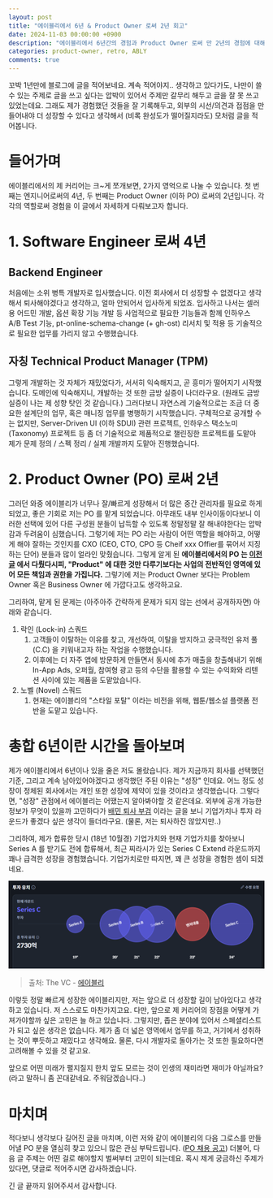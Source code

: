 ```yaml
---
layout: post
title: "에이블리에서 6년 & Product Owner 로써 2년 회고"
date: 2024-11-03 00:00:00 +0900
description: "에이블리에서 6년간의 경험과 Product Owner 로써 만 2년의 경험에 대해 회고합니다."
categories: product-owner, retro, ABLY
comments: true
---
```


꼬박 1년만에 블로그에 글을 적어보네요. 계속 적어야지.. 생각하고 있다가도, 나만이 쓸 수 있는 주제로 글을 쓰고 싶다는 압박이 있어서 주제만 갈무리 해두고 글을 잘 못 쓰고 있었는데요.
그래도 제가 경험했던 것들을 잘 기록해두고, 외부의 시선/의견과 접점을 만들어내야 더 성장할 수 있다고 생각해서 (비록 완성도가 떨어질지라도) 모처럼 글을 적어봅니다.

# 들어가며

에이블리에서의 제 커리어는 크~게 쪼개보면, 2가지 영억으로 나눌 수 있습니다. 첫 번째는 엔지니어로써의 4년, 두 번째는 Product Owner (이하 PO) 로써의 2년입니다. 각각의 역할로써 경험을 이 글에서 자세하게 다뤄보고자 합니다.

# 1. Software Engineer 로써 4년

## Backend Engineer

처음에는 소위 병특 개발자로 입사했습니다. 이전 회사에서 더 성장할 수 없겠다고 생각해서 퇴사해야겠다고 생각하고, 얼마 안되어서 입사하게 되었죠. 입사하고 나서는 셀러용 어드민 개발, 옵션 확장 기능 개발 등 사업적으로 필요한 기능들과 함께 인하우스 A/B Test 기능, pt-online-schema-change (+ gh-ost) 리서치 및 적용 등 기술적으로 필요한 업무를 가리지 않고 수행했습니다.

## 자칭 Technical Product Manager (TPM)
그렇게 개발하는 것 자체가 재밌었다가, 서서히 익숙해지고, 곧 흥미가 떨어지기 시작했습니다. 도메인에 익숙해지니, 개발하는 것 또한 금방 실증이 나더라구요. (원래도 금방 실증이 나는 제 성향 탓인 것 같습니다.) 그러다보니 자연스레 기술적으로는 조금 더 중요한 설계단의 업무, 혹은 매니징 업무를 병행하기 시작했습니다. 구체적으로 공개할 수는 없지만, Server-Driven UI (이하 SDUI) 관련 프로젝트, 인하우스 택소노미 (Taxonomy) 프로젝트 등 좀 더 기술적으로 제품적으로 챌린징한 프로젝트를 도맡아 제가 문제 정의 / 스펙 정리 / 실제 개발까지 도맡아 진행했습니다.

# 2. Product Owner (PO) 로써 2년

그러던 와중 에이블리가 너무나 잘/빠르게 성장해서 더 많은 중간 관리자를 필요로 하게 되었고, 좋은 기회로 저는 PO 를 맡게 되었습니다. 아무래도 내부 인사이동이다보니 이러한 선택에 있어 다른 구성원 분들이 납득할 수 있도록 정말정말 잘 해내야한다는 압박감과 두려움이 심했습니다. 
그렇기에 저는 PO 라는 사람이 어떤 역할을 해야하고, 어떻게 해야 잘하는 것인지를 CXO (CEO, CTO, CPO 등 Cheif xxx Offier를 묶어서 지징하는 단어) 분들과 많이 얼라인 맞췄습니다.
그렇게 알게 된 **에이블리에서의 PO 는 [이전 글](https://product.myungseokang.space/becoming-newbie-product-owner/#product-owner-%EB%8F%84%EB%8C%80%EC%B2%B4-%EB%AC%B4%EC%8A%A8-%EC%9D%BC%EC%9D%84-%ED%95%98%EB%8A%94-%EC%82%AC%EB%9E%8C%EC%9D%B8%EC%A7%80) 에서 다뤘다시피, "Product" 에 대한 것만 다루기보다는 사업의 전반적인 영역에 있어 모든 책임과 권한을 가집니다.** 그렇기에 저는 Product Owner 보다는 Problem Owner 혹은 Business Owner 에 가깝다고도 생각하고요.

그리하여, 맡게 된 문제는 (아주아주 간략하게 문제가 되지 않는 선에서 공개하자면) 아래와 같습니다.

1. 락인 (Lock-in) 스쿼드
    1. 고객들이 이탈하는 이유를 찾고, 개선하여, 이탈을 방지하고 궁극적인 유저 풀 (C.C) 을 키워내고자 하는 작업을 수행했습니다. 
    2. 이후에는 더 자주 앱에 방문하게 만들면서 동시에 추가 매출을 창출해내기 위해 In-App Ads, 오퍼월, 참여형 광고 등의 수단을 활용할 수 있는 수익화와 리텐션 사이에 있는 제품을 도맡았습니다.
2. 노벨 (Novel) 스쿼드
    1. 현재는 에이블리의 "스타일 포탈" 이라는 비전을 위해, 웹툰/웹소설 플랫폼 전반을 도맡고 있습니다.


# 총합 6년이란 시간을 돌아보며

제가 에이블리에서 6년이나 있을 줄은 저도 몰랐습니다. 제가 지금까지 회사를 선택했던 기준, 그리고 계속 남아있어야겠다고 생각했던 주된 이유는 "성장" 인데요. 어느 정도 성장이 정체된 회사에서는 개인 또한 성장에 제약이 있을 것이라고 생각했습니다. 그렇다면, "성장" 관점에서 에이블리는 어땠는지 알아봐야할 것 같은데요. 외부에 공개 가능한 정보가 무엇이 있을까 고민하다가 [배민 퇴사 부검](https://techblog.woowahan.com/2723/) 이라는 글을 보니 기업가치나 투자 라운드가 좋겠다 싶은 생각이 들더라구요. (물론, 저는 퇴사하진 않았지만..)

그리하여, 제가 합류한 당시 (18년 10월경) 기업가치와 현재 기업가치를 찾아보니 Series A 를 받기도 전에 합류해서, 최근 찌라시가 있는 Series C Extend 라운드까지 꽤나 급격한 성장을 경험했습니다. 기업가치로만 따지면, 꽤 큰 성장을 경험한 셈이 되겠네요.

![에이블리 투자 라운드](/assets/img/ably_value_241117.png "에이블리 투자 라운드")
> 출처: The VC - [에이블리](https://thevc.kr/abley)

이렇듯 정말 빠르게 성장한 에이블리지만, 저는 앞으로 더 성장할 길이 남아있다고 생각하고 있습니다. 저 스스로도 마찬가지고요. 다만, 앞으로 제 커리어의 장점을 어떻게 가져가야할까 싶은 고민은 늘 하고 있습니다. 그렇지만, 좁은 분야에 있어서 스페셜리스트가 되고 싶은 생각은 없습니다. 제가 좀 더 넓은 영역에서 업무를 하고, 거기에서 성취하는 것이 뿌듯하고 재밌다고 생각해요. 물론, 다시 개발자로 돌아가는 것 또한 필요하다면 고려해볼 수 있을 것 같고요.

앞으로 어떤 미래가 펼지질지 한치 앞도 모르는 것이 인생의 재미라면 재미가 아닐까요? (라고 말하니 좀 꼰대같네요. 주워담겠습니다..)

# 마치며

적다보니 생각보다 길어진 글을 마치며, 이런 저와 같이 에이블리의 다음 그로스를 만들어낼 PO 분을 열심히 찾고 있으니 많은 관심 부탁드립니다. ([PO 채용 공고](https://tydtr0dj.ninehire.site/job_posting/WUBL4dq9)) 
더불어, 다음 글 주제는 어떤 걸로 해야할지 벌써부터 고민이 되는데요. 혹시 제게 궁금하신 주제가 있다면, 댓글로 적어주시면 감사하겠습니다.

긴 글 끝까지 읽어주셔서 감사합니다.
